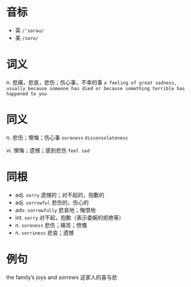 # 音标

- 英 `/'sɒrəu/`
- 美 `/sɑro/`

# 词义

n. 悲痛，悲哀，悲伤；伤心事，不幸的事
`a feeling of great sadness, usually because someone has died or because something terrible has happened to you`

# 同义

n. 悲伤；懊悔；伤心事
`soreness` `disconsolateness`

vi. 懊悔；遗憾；感到悲伤
`feel sad`

# 同根

- adj. `sorry` 遗憾的；对不起的，抱歉的
- adj. `sorrowful` 悲伤的，伤心的
- adv. `sorrowfully` 悲哀地；悔恨地
- int. `sorry` 对不起，抱歉（表示委婉的拒绝等）
- n. `soreness` 悲伤；痛苦；愤慨
- n. `sorriness` 悲哀；遗憾

# 例句

the family’s joys and sorrows
这家人的喜与悲


